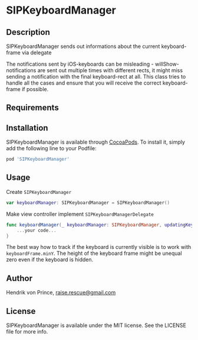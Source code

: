 # SIPKeyboardManager

## Description
SIPKeyboardManager sends out informations about the current keyboard-frame via delegate

The notifications sent by iOS-keyboards can be misleading - willShow-notifications are sent out multiple times with different rects, it might miss sending a notification with the final keyboard-rect at all.
This class tries to handle all the cases and ensure that you will receive the correct keyboard-frame if possible.

## Requirements

## Installation

SIPKeyboardManager is available through [CocoaPods](https://cocoapods.org). To install
it, simply add the following line to your Podfile:

```ruby
pod 'SIPKeyboardManager'
```

## Usage

Create `SIPKeyboardManager`
```swift
var keyboardManager: SIPKeyboardManager = SIPKeyboardManager()
```
Make view controller implement `SIPKeyboardManagerDelegate`
```swift
func keyboardManager(_ keyboardManager: SIPKeyboardManager, updatingKeyboardFrameTo keyboardFrame: CGRect, withAnimationDuration animationDuration: TimeInterval) {
	...your code...
}
```

The best way how to track if the keyboard is currently visible is to work with `keyboardFrame.minY`. The height of the keyboard frame might be unequal zero even if the keyboard is hidden.

## Author

Hendrik von Prince, raise.rescue@gmail.com

## License

SIPKeyboardManager is available under the MIT license. See the LICENSE file for more info.
